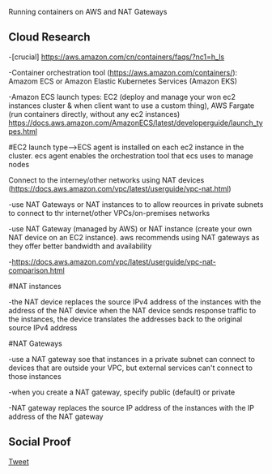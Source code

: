 Running containers on AWS and NAT Gateways 

## Cloud Research

-[crucial] https://aws.amazon.com/cn/containers/faqs/?nc1=h_ls

-Container orchestration tool (https://aws.amazon.com/containers/): Amazom ECS or Amazon Elastic Kubernetes Services (Amazon EKS)

-Amazon ECS launch types: EC2 (deploy and manage your won ec2 instances cluster & when client want to use a custom thing), AWS Fargate (run containers directly, without any ec2 instances) 
https://docs.aws.amazon.com/AmazonECS/latest/developerguide/launch_types.html

#EC2 launch type-->ECS agent is installed on each ec2 instance in the cluster. ecs agent enables the orchestration tool that ecs uses to manage nodes 

Connect to the interney/other networks using NAT devices (https://docs.aws.amazon.com/vpc/latest/userguide/vpc-nat.html)

-use NAT Gateways or NAT instances to to allow reources in private subnets to connect to thr internet/other VPCs/on-premises networks 

-use NAT Gateway (managed by AWS) or NAT instance (create your own NAT device on an EC2 instance). aws recommends using NAT gateways as they offer better bandwidth and availability 

-https://docs.aws.amazon.com/vpc/latest/userguide/vpc-nat-comparison.html

#NAT instances 

-the NAT device replaces the source IPv4 address of the instances with the address of the NAT device 
when the NAT device sends response traffic to the instances, the device translates the addresses back to the original source IPv4 address 

#NAT Gateways 

-use a NAT gateway soe that instances in a private subnet can connect to devices that are outside your VPC, but external services can't connect to those instances 

-when you create a NAT gateway, specify public (default) or private

-NAT gateway replaces the source IP address of the instances with the IP address of the NAT gateway

## Social Proof


[Tweet](https://twitter.com/Sandy87163104/status/1627272171474104321)
